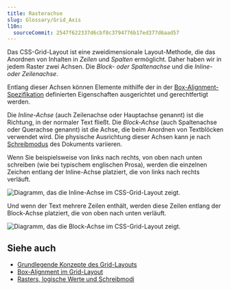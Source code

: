 ```yaml
---
title: Rasterachse
slug: Glossary/Grid_Axis
l10n:
  sourceCommit: 2547f622337d6cbf8c3794776b17ed377d6aad57
---
```


Das CSS-Grid-Layout ist eine zweidimensionale Layout-Methode, die das Anordnen von Inhalten in _Zeilen_ und _Spalten_ ermöglicht. Daher haben wir in jedem Raster zwei Achsen. Die _Block- oder Spaltenachse_ und die _Inline- oder Zeilenachse_.

Entlang dieser Achsen können Elemente mithilfe der in der [Box-Alignment-Spezifikation](/de/docs/Web/CSS/CSS_box_alignment) definierten Eigenschaften ausgerichtet und gerechtfertigt werden.

Die _Inline-Achse_ (auch Zeilenachse oder Hauptachse genannt) ist die Richtung, in der normaler Text fließt. Die _Block-Achse_ (auch Spaltenachse oder Querachse genannt) ist die Achse, die beim Anordnen von Textblöcken verwendet wird. Die physische Ausrichtung dieser Achsen kann je nach [Schreibmodus](/de/docs/Web/CSS/CSS_grid_layout/Grids_logical_values_and_writing_modes) des Dokuments variieren.

Wenn Sie beispielsweise von links nach rechts, von oben nach unten schreiben (wie bei typischem englischen Prosa), werden die einzelnen Zeichen entlang der Inline-Achse platziert, die von links nach rechts verläuft.

![Diagramm, das die Inline-Achse im CSS-Grid-Layout zeigt.](7_inline_axis.png)

Und wenn der Text mehrere Zeilen enthält, werden diese Zeilen entlang der Block-Achse platziert, die von oben nach unten verläuft.

![Diagramm, das die Block-Achse im CSS-Grid-Layout zeigt.](7_block_axis.png)

## Siehe auch

- [Grundlegende Konzepte des Grid-Layouts](/de/docs/Web/CSS/CSS_grid_layout/Basic_concepts_of_grid_layout)
- [Box-Alignment im Grid-Layout](/de/docs/Web/CSS/CSS_box_alignment/Box_alignment_in_grid_layout)
- [Rasters, logische Werte und Schreibmodi](/de/docs/Web/CSS/CSS_grid_layout/Grids_logical_values_and_writing_modes)
